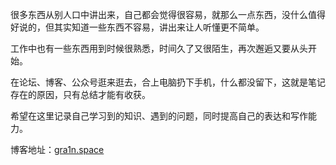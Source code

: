很多东西从别人口中讲出来，自己都会觉得很容易，就那么一点东西，没什么值得好说的，但其实知道一些东西不容易，讲出来让人听懂更不简单。

工作中也有一些东西用到时候很熟悉，时间久了又很陌生，再次邂逅又要从头开始。

在论坛、博客、公众号逛来逛去，合上电脑扔下手机，什么都没留下，这就是笔记存在的原因，只有总结才能有收获。

希望在这里记录自己学习到的知识、遇到的问题，同时提高自己的表达和写作能力。

博客地址：[gra1n.space](https://grain0217.xyz)